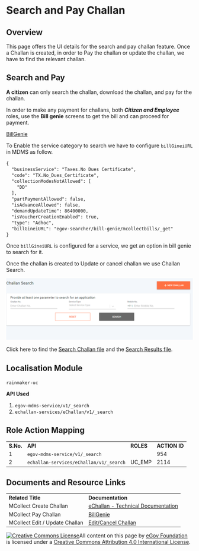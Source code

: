 # Search and Pay Challan

## Overview

This page offers the UI details for the search and pay challan feature. Once a Challan is created, in order to Pay the challan or update the challan, we have to find the relevant challan.

## **Search and Pay**

**A citizen** can only search the challan, download the challan, and pay for the challan.

In order to make any payment for challans, both _**Citizen and Employee**_ roles, use the **Bill genie** screens to get the bill and can proceed for payment.

[BillGenie](https://digit-discuss.atlassian.net/wiki/spaces/EGR/pages/436502610/BillGenie)

To Enable the service category to search we have to configure `billGineiURL` in MDMS as follow.

```
{
  "businessService": "Taxes.No Dues Certificate",
  "code": "TX.No_Dues_Certificate",
  "collectionModesNotAllowed": [
    "DD"
  ],
  "partPaymentAllowed": false,
  "isAdvanceAllowed": false,
  "demandUpdateTime": 86400000,
  "isVoucherCreationEnabled": true,
  "type": "Adhoc",
  "billGineiURL": "egov-searcher/bill-genie/mcollectbills/_get"
}
```

Once `billGineiURL` is configured for a service, we get an option in bill genie to search for it.

Once the challan is created to Update or cancel challan we use Challan Search.

![](../../../../../.gitbook/assets/image-20210514-112938.png)

Click here to find the [Search Challan file](https://github.com/egovernments/frontend/blob/39ffbeb4f5446bbb08729e9ce6cf0d519f2f748c/web/rainmaker/dev-packages/egov-uc-dev/src/ui-config/screens/specs/uc/search.js) and the [Search Results file](https://github.com/egovernments/frontend/blob/39ffbeb4f5446bbb08729e9ce6cf0d519f2f748c/web/rainmaker/dev-packages/egov-uc-dev/src/ui-config/screens/specs/uc/universalCollectionResources/searchChallanResults.js).

## **Localisation Module**

`rainmaker-uc`

**API Used**

1. `egov-mdms-service/v1/_search`
2. `echallan-services/eChallan/v1/_search`

## **Role Action Mapping**

|           |                                         |           |               |
| --------- | --------------------------------------- | --------- | ------------- |
| **S.No.** | **API**                                 | **ROLES** | **ACTION ID** |
| 1         | `egov-mdms-service/v1/_search`          |           | 954           |
| 2         | `echallan-services/eChallan/v1/_search` | UC\_EMP   | 2114          |

## **Documents and Resource Links**

|                                |                                                                                            |
| ------------------------------ | ------------------------------------------------------------------------------------------ |
| **Related Title**              | **Documentation**                                                                          |
| MCollect Create Challan        | [eChallan - Technical Documentation](./)                                                   |
| MCollect Pay Challan           | [BillGenie](https://digit-discuss.atlassian.net/wiki/spaces/EGR/pages/436502610/BillGenie) |
| MCollect Edit / Update Challan | [Edit/Cancel Challan](edit-cancel-challan.md)                                              |

[![Creative Commons License](https://i.creativecommons.org/l/by/4.0/80x15.png)​](http://creativecommons.org/licenses/by/4.0/)All content on this page by [eGov Foundation](https://egov.org.in/) is licensed under a [Creative Commons Attribution 4.0 International License](http://creativecommons.org/licenses/by/4.0/).
